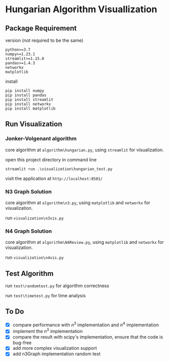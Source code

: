 # Hungarian Algorithm Visuallization
## Package Requirement
version (not required to be the same)
```
python>=3.7
numpy>=1.23.1
streamlit>=1.15.0
pandas>=1.4.3
networkx
matplotlib
```
install
```
pip install numpy 
pip install pandas
pip install streamlit
pip install networkx
pip install matplotlib
```
## Run Visualization
### Jonker-Volgenant algorithm
core algorithm at `algorithm\hungarian.py`, using `streamlit` for visualization.

open this project directory in command line
```
streamlit run .\visualization\hungarian_test.py
```
visit the application at `http://localhost:8501/`
### N3 Graph Solution
core algorithm at `algorithm\n3.py`, using `matplotlib` and `networkx` for visualization.

run `visualization\n3vis.py`
### N4 Graph Solution
core algorithm at `algorithm\N4Review.py`, using `matplotlib` and `networkx` for visualization.

run `visualization\n4vis.py`
## Test Algorithm
run `test\randomtest.py` for algorithm correctness

run `test\timetest.py` for time analysis

## To Do
- [x] compare performance with $n^3$ implementation and $n^4$ implementation
- [x] implement the $n^3$ implementation
- [x] compare the result with scipy's implementation, ensure that the code is bug-free
- [x] add more complex visualization support
- [x] add n3Graph implementation random test